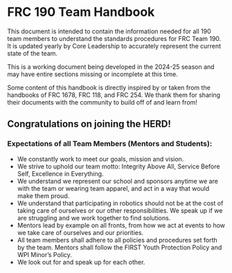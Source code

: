 # FRC 190 Team Handbook
This document is intended to contain the information needed for all 190 team members to understand the standards procedures for FRC Team 190. It is updated yearly by Core Leadership to accurately represent the current state of the team.

This is a working document being developed in the 2024-25 season and may have entire sections missing or incomplete at this time.

Some content of this handbook is directly inspired by or taken from the handbooks of FRC 1678, FRC 118, and FRC 254.  We thank them for sharing their documents with the community to build off of and learn from!

## Congratulations on joining the HERD!

### Expectations of all Team Members (Mentors and Students):

* We constantly work to meet our goals, mission and vision.
* We strive to uphold our team motto: Integrity Above All, Service Before Self, Excellence in Everything.
* We understand we represent our school and sponsors anytime we are with the team or wearing team apparel, and act in a way that would make them proud.
* We understand that participating in robotics should not be at the cost of taking care of ourselves or our other responsibilities.  We speak up if we are struggling and we work together to find solutions.  
* Mentors lead by example on all fronts, from how we act at events to how we take care of ourselves and our priorities.
* All team members shall adhere to all policies and procedures set forth by the team.  Mentors shall follow the FIRST Youth Protection Policy and WPI Minor’s Policy.
* We look out for and speak up for each other.
